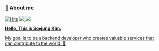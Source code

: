 ### 👋 About me
[![Hits](https://hits.seeyoufarm.com/api/count/incr/badge.svg?url=https%3A%2F%2Fgithub.com%2Fiamsoojung&count_bg=%2379C83D&title_bg=%23000000&icon=github.svg&icon_color=%23FFFFFF&title=hits&edge_flat=false)](https://hits.seeyoufarm.com) <a href="https://velog.io/@soojxng"><img src="https://img.shields.io/badge/-TechBlog-20C997?style=flat-square&logo=Velog&logoColor=white"> <a href="https://www.instagram.com/soojxng_"><img src="https://img.shields.io/badge/Instagram-E4405F?style=flat-square&logo=Instagram&logoColor=white">
<!--[![Solved.ac 프로필](http://mazassumnida.wtf/api/mini/generate_badge?boj=kim01)](https://solved.ac/kim01)-->

   <b>Hello, This is Soojung Kim.</b><br/>
   
   My goal is to be a backend developer who creates valuable services that can contribute to the world. 🚀<br/>

<!--### 🛠 Skills
<img src="https://img.shields.io/badge/java-007396?style=flat-square&logo=OpenJDK&logoColor=white"> <img src="https://img.shields.io/badge/python-3776AB?style=flat-square&logo=python&logoColor=white"> <img src="https://img.shields.io/badge/SpringBoot-6DB33F?style=flat-square&logo=Spring&logoColor=white"> <img src="https://img.shields.io/badge/django-092E20?style=flat-square&logo=django&logoColor=white"><br>
<img src="https://img.shields.io/badge/mysql-4479A1?style=flat-square&logo=mysql&logoColor=white"> <img src="https://img.shields.io/badge/postgresql-4169E1?style=flat-square&logo=postgresql&logoColor=white"> 
<img src="https://img.shields.io/badge/Docker-2496ED?style=flat-square&logo=Docker&logoColor=white"/> <img src="https://img.shields.io/badge/Amazon AWS-232F3E?style=flat-square&logo=amazonaws&logoColor=white"/><br>
<img src="https://img.shields.io/badge/git-F05032?style=flat-square&logo=git&logoColor=white">
<img src="https://img.shields.io/badge/notion-000000?style=flat-square&logo=notion&logoColor=white"> <img src="https://img.shields.io/badge/jira-0052CC?style=flat-square&logo=jira&logoColor=white"> <img src="https://img.shields.io/badge/slack-4A154B?style=flat-square&logo=slack&logoColor=white"> <br>-->

<!--<div>
 <img src="http://mazassumnida.wtf/api/v2/generate_badge?boj=kim01"/>
 <img src="https://github-readme-stats.vercel.app/api/top-langs/?username=iamsoojung&layout=compact&hide=Mustache,xslt&theme=dracula&langs_count=8"/>
</div>-->

<!--![Anurag's GitHub stats](https://github-readme-stats.vercel.app/api?username=iamsoojung&include_all_commits=true&show_icons=true&theme=dracula)-->
